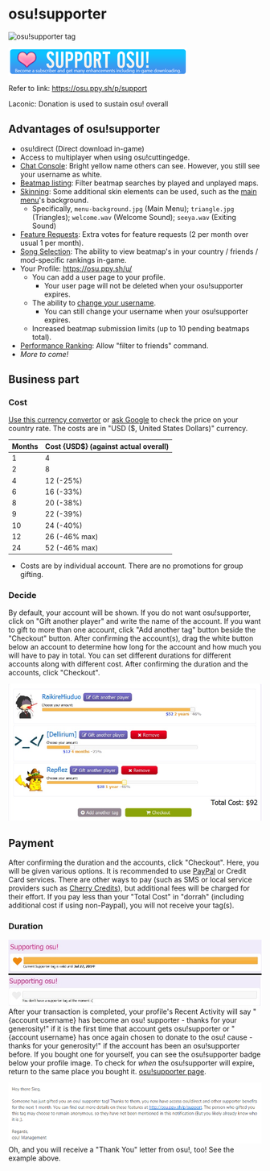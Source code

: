 # osu!supporter

![osu!supporter tag](/wiki/shared/osu!supporter.png "osu!supporter tag")

![osu!supporter link on main page](Osu-support.png " osu!supporter link on main page.")

Refer to link: <https://osu.ppy.sh/p/support>

Laconic: Donation is used to sustain osu! overall

## Advantages of osu!supporter

-   osu!direct (Direct download in-game)
-   Access to multiplayer when using osu!cuttingedge.
-   [Chat Console](/wiki/Chat_Console): Bright yellow name others can see. However, you still see your username as white.
-   [Beatmap listing](https://osu.ppy.sh/p/beatmaplist): Filter beatmap searches by played and unplayed maps.
-   [Skinning](/wiki/Skinning): Some additional skin elements can be used, such as the [main menu](https://osu.ppy.sh/forum/t/96949)'s background.
    -   Specifically, `menu-background.jpg` (Main Menu); `triangle.jpg` (Triangles); `welcome.wav` (Welcome Sound); `seeya.wav` (Exiting Sound)
-   [Feature Requests](https://osu.ppy.sh/forum/4): Extra votes for feature requests (2 per month over usual 1 per month).
-   [Song Selection](/wiki/Interface): The ability to view beatmap's in your country / friends / mod-specific rankings in-game.
-   Your Profile: <https://osu.ppy.sh/u/>
    -   You can add a user page to your profile.
        -   Your user page will not be deleted when your osu!supporter expires.
    -   The ability to [change your username](https://osu.ppy.sh/p/profile-username/).
        -   You can still change your username when your osu!supporter expires.
    -   Increased beatmap submission limits (up to 10 pending beatmaps total).
-   [Performance Ranking](https://osu.ppy.sh/p/pp): Allow "filter to friends" command.
-   *More to come!*

## Business part

### Cost

[Use this currency convertor](https://www.oanda.com/currency/converter/) or [ask Google](https://www.google.com.my/#q=usd+exchange+rate) to check the price on your country rate. The costs are in "USD ($, United States Dollars)" currency.

| Months | Cost {USD$} (against actual overall) |
|--------|--------------------------------------|
| 1      | 4                                    |
| 2      | 8                                    |
| 4      | 12 (-25%)                            |
| 6      | 16 (-33%)                            |
| 8      | 20 (-38%)                            |
| 9      | 22 (-39%)                            |
| 10     | 24 (-40%)                            |
| 12     | 26 (-46% max)                        |
| 24     | 52 (-46% max)                        |

-   Costs are by individual account. There are no promotions for group gifting.

### Decide

By default, your account will be shown. If you do not want osu!supporter, click on "Gift another player" and write the name of the account. If you want to gift to more than one account, click "Add another tag" button beside the "Checkout" button. After confirming the account(s), drag the white button below an account to determine how long for the account and how much you will have to pay in total. You can set different durations for different accounts along with different cost. After confirming the duration and the accounts, click "Checkout".

![An example of buying supporter](O!s_Decide.jpg "An example of buying supporter")

Payment
-------

After confirming the duration and the accounts, click "Checkout". Here, you will be given various options. It is recommended to use [PayPal](https://www.paypal.com) or Credit Card services. There are other ways to pay (such as SMS or local service providers such as [Cherry Credits](https://www.cherrycredits.com/)), but additional fees will be charged for their effort. If you pay less than your "Total Cost" in "dorrah" (including additional cost if using non-Paypal), you will not receive your tag(s).

### Duration

![Comparison between active and inactive osu!supporter.](O!s_Duration.jpg "Comparison between active and inactive osu!supporter.")
 After your transaction is completed, your profile's Recent Activity will say "{account username} has become an osu! supporter - thanks for your generosity!" if it is the first time that account gets osu!supporter or "{account username} has once again chosen to donate to the osu! cause - thanks for your generosity!" if the account has been an osu!supporter before. If you bought one for yourself, you can see the osu!supporter badge below your profile image. To check for *when* the osu!supporter will expire, return to the same place you bought it. [osu!supporter page](https://osu.ppy.sh/p/support).

![A letter one receives when acquiring osu!supporter](Osu!support_mail-gifted.png "A letter one receives when acquiring osu!supporter")
 Oh, and you will receive a "Thank You" letter from osu!, too! See the example above.

